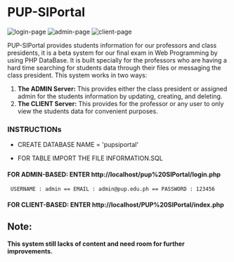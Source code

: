 # PUP-SIPortal
![login-page](https://user-images.githubusercontent.com/72991623/160289800-60fcde9a-6728-4264-a37f-3e112c8a91e5.png)
![admin-page](https://user-images.githubusercontent.com/72991623/160289798-4f334ca8-a9e0-4153-8982-d6e5531b6366.png)
![client-page](https://user-images.githubusercontent.com/72991623/160289799-ab302b53-563b-47ea-989a-760e6432da37.png)


PUP-SIPortal provides students information for our professors and class presidents, it is a beta system for our final exam in Web Programming by using PHP DataBase. It is built specially for the professors who are having a hard time searching for students data through their files or messaging the class president. This system works in two ways: 

1. **The ADMIN Server:** This provides either the class president or assigned admin for the students information by updating, creating, and deleting. 
2. **The CLIENT Server:** This provides for the professor or any user to only view the students data for convenient purposes. 

### INSTRUCTIONs

- CREATE DATABASE NAME = 'pupsiportal'

- FOR TABLE IMPORT THE FILE INFORMATION.SQL 

#### FOR ADMIN-BASED: ENTER http://localhost/pup%20SIPortal/login.php
```
 USERNAME : admin == EMAIL : admin@pup.edu.ph == PASSWORD : 123456 
```

#### FOR CLIENT-BASED: ENTER http://localhost/PUP%20SIPortal/index.php

## Note:

**This system still lacks of content and need room for further improvements.**
